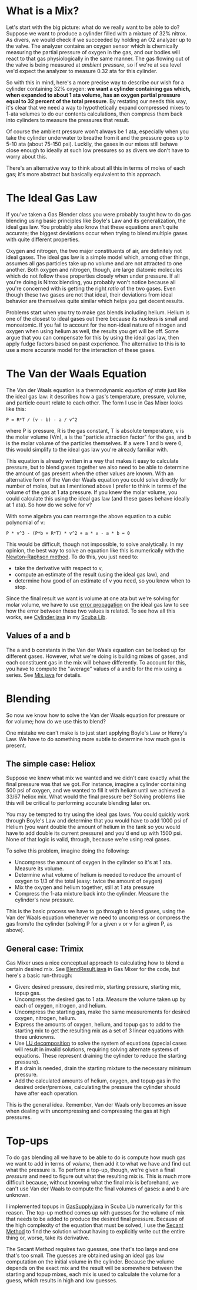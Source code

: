 # What is a Mix? #

Let's start with the big picture: what do we really want to be able to do? Suppose we want to produce a cylinder filled with a mixture of 32% nitrox. As divers, we would check if we succeeded by holding an O2 analyzer up to the valve. The analyzer contains an oxygen sensor which is chemically measuring the partial pressure of oxygen in the gas, and our bodies will react to that gas physiologically in the same manner. The gas flowing out of the valve is being measured at _ambient pressure_, so if we're at sea level we'd expect the analyzer to measure 0.32 ata for this cylinder.

So with this in mind, here's a more precise way to describe our wish for a cylinder containing 32% oxygen: **we want a cylinder containing gas which, when expanded to about 1 ata volume, has an oxygen partial pressure equal to 32 percent of the total pressure**. By restating our needs this way, it's clear that we need a way to hypothetically expand compressed mixes to 1-ata volumes to do our contents calculations, then compress them back into cylinders to measure the pressures that result.

Of course the ambient pressure won't always be 1 ata, especially when you take the cylinder underwater to breathe from it and the pressure goes up to 5-10 ata (about 75-150 psi). Luckily, the gases in our mixes still behave close enough to ideally at such low pressures so as divers we don't have to worry about this.

There's an alternative way to think about all this in terms of moles of each gas; it's more abstract but basically equivalent to this approach.

# The Ideal Gas Law #

If you've taken a Gas Blender class you were probably taught how to do gas blending using basic principles like Boyle's Law and its generalization, the ideal gas law. You probably also know that these equations aren't quite accurate; the biggest deviations occur when trying to blend multiple gases with quite different properties.

Oxygen and nitrogen, the two major constituents of air, are definitely not ideal gases. The ideal gas law is a simple model which, among other things, assumes all gas particles take up no volume and are not attracted to one another. Both oxygen and nitrogen, though, are large diatomic molecules which do not follow these properties closely when under pressure. If all you're doing is Nitrox blending, you probably won't notice because all you're concerned with is getting the right _ratio_ of the two gases. Even though these two gases are not that ideal, their deviations from ideal behavior are themselves quite similar which helps you get decent results.

Problems start when you try to make gas blends including helium. Helium is one of the closest to ideal gases out there because its nucleus is small and monoatomic. If you fail to account for the non-ideal nature of nitrogen and oxygen when using helium as well, the results you get will be off. Some argue that you can compensate for this by using the ideal gas law, then apply fudge factors based on past experience. The alternative to this is to use a more accurate model for the interaction of these gases.

# The Van der Waals Equation #

The Van der Waals equation is a thermodynamic _equation of state_ just like the ideal gas law: it describes how a gas's temperature, pressure, volume, and particle count relate to each other. The form I use in Gas Mixer looks like this:

```
P = R*T / (v - b) - a / v^2
```

where P is pressure, R is the gas constant, T is absolute temperature, v is the molar volume (V/n), a is the "particle attraction factor" for the gas, and b is the molar volume of the particles themselves. If a were 1 and b were 0, this would simplify to the ideal gas law you're already familiar with.

This equation is already written in a way that makes it easy to calculate pressure, but to blend gases together we also need to be able to determine the amount of gas present when the other values are known. With an alternative form of the Van der Waals equation you could solve directly for number of moles, but as I mentioned above I prefer to think in terms of the volume of the gas at 1 ata pressure. If you knew the molar volume, you could calculate this using the ideal gas law (and these gases behave ideally at 1 ata). So how do we solve for v?

With some algebra you can rearrange the above equation to a cubic polynomial of v:

```
P * v^3 - (P*b + R*T) * v^2 + a * v - a * b = 0
```

This would be difficult, though not impossible, to solve analytically. In my opinion, the best way to solve an equation like this is numerically with the [Newton-Raphson method](http://en.wikipedia.org/wiki/Newton's_method). To do this, you just need to:

  * take the derivative with respect to v,
  * compute an estimate of the result (using the ideal gas law), and
  * determine how good of an estimate of v you need, so you know when to stop.

Since the final result we want is volume at one ata but we're solving for molar volume, we have to use [error propagation](http://en.wikipedia.org/wiki/Propagation_of_uncertainty) on the ideal gas law to see how the error between these two values is related. To see how all this works, see [Cylinder.java](http://code.google.com/p/anddive/source/browse/scubalib/trunk/src/divestoclimb/lib/scuba/Cylinder.java) in my [Scuba Lib](http://code.google.com/p/anddive/source/browse/scubalib).

## Values of a and b ##

The a and b constants in the Van der Waals equation can be looked up for different gases. However, what we're doing is building mixes of gases, and each constituent gas in the mix will behave differently. To account for this, you have to compute the "average" values of a and b for the mix using a series. See [Mix.java](http://code.google.com/p/anddive/source/browse/scubalib/trunk/src/divestoclimb/lib/scuba/Mix.java) for details.

# Blending #

So now we know how to solve the Van der Waals equation for pressure or for volume; how do we use this to blend?

One mistake we can't make is to just start applying Boyle's Law or Henry's Law. We have to do something more subtle to determine how much gas is present.

## The simple case: Heliox ##

Suppose we knew what mix we wanted and we didn't care exactly what the final pressure was that we got. For instance, imagine a cylinder containing 500 psi of oxygen, and we wanted to fill it with helium until we achieved a 33/67 heliox mix. What would the final pressure be? Solving problems like this will be critical to performing accurate blending later on.

You may be tempted to try using the ideal gas laws. You could quickly work through Boyle's Law and determine that you would have to add 1000 psi of Helium (you want double the amount of helium in the tank so you would have to add double its current pressure) and you'd end up with 1500 psi. None of that logic is valid, through, because we're using real gases.

To solve this problem, imagine doing the following:

  * Uncompress the amount of oxygen in the cylinder so it's at 1 ata. Measure its volume.
  * Determine what volume of helium is needed to reduce the amount of oxygen to 1/3 of the total (easy: twice the amount of oxygen)
  * Mix the oxygen and helium together, still at 1 ata pressure
  * Compress the 1-ata mixture back into the cylinder. Measure the cylinder's new pressure.

This is the basic process we have to go through to blend gases, using the Van der Waals equation whenever we need to uncompress or compress the gas from/to the cylinder (solving P for a given v or v for a given P, as above).

## General case: Trimix ##

Gas Mixer uses a nice conceptual approach to calculating how to blend a certain desired mix. See [BlendResult.java](http://code.google.com/p/gasmixer/source/browse/trunk/gasmixer/src/divestoclimb/gasmixer/BlendResult.java) in Gas Mixer for the code, but here's a basic run-through:

  * Given: desired pressure, desired mix, starting pressure, starting mix, topup gas.
  * Uncompress the desired gas to 1 ata. Measure the volume taken up by each of oxygen, nitrogen, and helium.
  * Uncompress the starting gas, make the same measurements for desired oxygen, nitrogen, helium.
  * Express the amounts of oxygen, helium, and topup gas to add to the starting mix to get the resulting mix as a set of 3 linear equations with three unknowns.
  * Use [LU decomposition](http://en.wikipedia.org/wiki/LU_decomposition) to solve the system of equations (special cases will result in invalid solutions, requiring solving alternate systems of equations. These represent draining the cylinder to reduce the starting pressure).
  * If a drain is needed, drain the starting mixture to the necessary minimum pressure.
  * Add the calculated amounts of helium, oxygen, and topup gas in the desired order/premixes, calculating the pressure the cylinder should have after each operation.

This is the general idea. Remember, Van der Waals only becomes an issue when dealing with uncompressing and compressing the gas at high pressures.

# Top-ups #

To do gas blending all we have to be able to do is compute how much gas we want to add in terms of _volume_, then add it to what we have and find out what the pressure is. To perform a top-up, though, we're given a final _pressure_ and need to figure out what the resulting mix is. This is much more difficult because, without knowing what the final mix is beforehand, we can't use Van der Waals to compute the final volumes of gases: a and b are unknown.

I implemented topups in [GasSupply.java](http://code.google.com/p/anddive/source/browse/scubalib/trunk/src/divestoclimb/lib/scuba/GasSupply.java) in Scuba Lib numerically for this reason. The top-up method comes up with guesses for the volume of mix that needs to be added to produce the desired final pressure. Because of the high complexity of the equation that must be solved, I use the [Secant Method](http://en.wikipedia.org/wiki/Secant_method) to find the solution without having to explicitly write out the entire thing or, worse, take its derivative.

The Secant Method requires two guesses, one that's too large and one that's too small. The guesses are obtained using an ideal gas law computation on the initial volume in the cylinder. Because the volume depends on the exact mix and the result will be somewhere between the starting and topup mixes, each mix is used to calculate the volume for a guess, which results in high and low guesses.